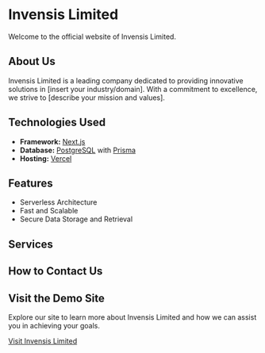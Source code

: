# Invensis Limited

Welcome to the official website of Invensis Limited.

## About Us

Invensis Limited is a leading company dedicated to providing innovative solutions in [insert your industry/domain]. With a commitment to excellence, we strive to [describe your mission and values].

## Technologies Used

- **Framework:** [Next.js](https://nextjs.org/)
- **Database:** [PostgreSQL](https://www.postgresql.org/) with [Prisma](https://www.prisma.io/)
- **Hosting:** [Vercel](https://vercel.com/)

## Features

- Serverless Architecture
- Fast and Scalable
- Secure Data Storage and Retrieval

## Services


## How to Contact Us


## Visit the Demo Site

Explore our site to learn more about Invensis Limited and how we can assist you in achieving your goals.

[Visit Invensis Limited](https://invensis.vercel.app/)

